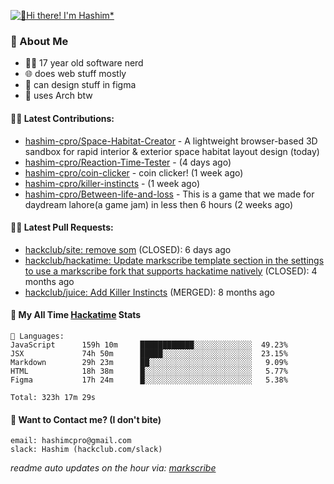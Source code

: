 [![👋Hi there! I'm Hashim*](/assets/intro.gif "Go To hashim-ali.work")](https://hashim-ali.work)

### 📖 About Me
- 👨‍💻 17 year old software nerd
- 🌐 does web stuff mostly
- 🎨 can design stuff in figma
- 🐧 uses Arch btw

#### 👷‍♂️ Latest Contributions:
- [hashim-cpro/Space-Habitat-Creator](https://github.com/hashim-cpro/Space-Habitat-Creator) - A lightweight browser-based 3D sandbox for rapid interior & exterior space habitat layout design (today)
- [hashim-cpro/Reaction-Time-Tester](https://github.com/hashim-cpro/Reaction-Time-Tester) -  (4 days ago)
- [hashim-cpro/coin-clicker](https://github.com/hashim-cpro/coin-clicker) - coin clicker!  (1 week ago)
- [hashim-cpro/killer-instincts](https://github.com/hashim-cpro/killer-instincts) -  (1 week ago)
- [hashim-cpro/Between-life-and-loss](https://github.com/hashim-cpro/Between-life-and-loss) - This is a game that we made for daydream lahore(a game jam) in less then 6 hours (2 weeks ago)

#### 🧑‍💻 Latest Pull Requests:
- [hackclub/site: remove som](https://github.com/hackclub/site/pull/1651) (CLOSED): 6 days ago
- [hackclub/hackatime: Update markscribe template section in the settings to use a markscribe fork that supports hackatime natively](https://github.com/hackclub/hackatime/pull/258) (CLOSED): 4 months ago
- [hackclub/juice: Add  Killer Instincts](https://github.com/hackclub/juice/pull/248) (MERGED): 8 months ago

#### 📡 My All Time [Hackatime](https://hackatime.hackclub.com) Stats
```
💾 Languages:
JavaScript      159h 10m     ████████████░░░░░░░░░░░░░  49.23%
JSX             74h 50m      █████░░░░░░░░░░░░░░░░░░░░  23.15%
Markdown        29h 23m      ██░░░░░░░░░░░░░░░░░░░░░░░   9.09%
HTML            18h 38m      █░░░░░░░░░░░░░░░░░░░░░░░░   5.77%
Figma           17h 24m      █░░░░░░░░░░░░░░░░░░░░░░░░   5.38%

Total: 323h 17m 29s
```
#### 📮 Want to Contact me? (I don't bite)
```
email: hashimcpro@gmail.com
slack: Hashim (hackclub.com/slack)
```
_readme auto updates on the hour via: [markscribe](https://github.com/hashim-cpro/markscribe)_